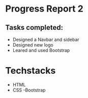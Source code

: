 # Progress Report 2
    
## Tasks completed:

  - Designed a Navbar and sidebar
  - Designed new logo
  - Leared and used Bootstrap 
 
# Techstacks
   - HTML
   - CSS
   -Bootstrap
